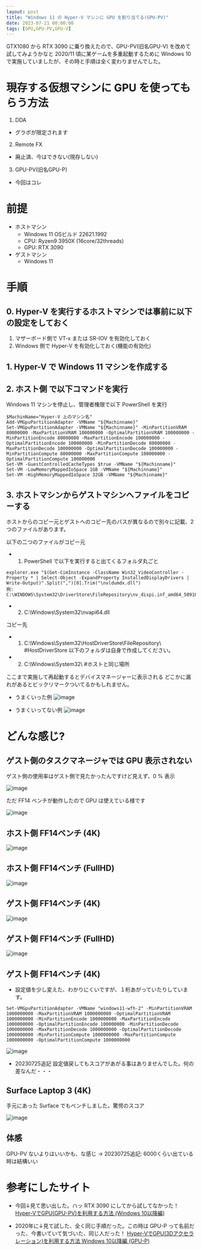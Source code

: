 ```yaml
---
layout: post
title: "Windows 11 の Hyper-V マシンに GPU を割り当てる(GPU-PV)"
date: 2023-07-21 00:00:00
tags: [GPU,GPU-PV,GPU-V]
---
```


GTX1080 から RTX 3090 に乗り換えたので、GPU-PV(旧名GPU-V) を改めて試してみようかなと
2020/11 頃に某ゲームを多重起動するために Windows 10 で実施していましたが、その時と手順は全く変わりませんでした。

# 現存する仮想マシンに GPU を使ってもらう方法

1. DDA
  - グラボが限定されます
2. Remote FX
  - 廃止済、今はできない(現存しない)
3. GPU-PV(旧名GPU-P)
  - 今回はコレ

# 前提

- ホストマシン
  - Windows 11 OSビルド 22621.1992
  - CPU: Ryzen9 3950X (16core/32threads)
  - GPU: RTX 3090
- ゲストマシン
  - Windows 11

# 手順
## 0. Hyper-V を実行するホストマシンでは事前に以下の設定をしておく
1. マザーボード側で VT-x または SR-IOV を有効化しておく
2. Windows 側で Hyper-V を有効化しておく(機能の有効化)

## 1. Hyper-V で Windows 11 マシンを作成する

## 2. ホスト側 で以下コマンドを実行

Windows 11 マシンを停止し、管理者権限で以下 PowerShell を実行

```
$MachinName="Hyper-V 上のマシン名"
Add-VMGpuPartitionAdapter -VMName "${Machinname}"
Set-VMGpuPartitionAdapter -VMName "${Machinname}" -MinPartitionVRAM 80000000 -MaxPartitionVRAM 100000000 -OptimalPartitionVRAM 100000000 -MinPartitionEncode 80000000 -MaxPartitionEncode 100000000 -OptimalPartitionEncode 100000000 -MinPartitionDecode 80000000 -MaxPartitionDecode 100000000 -OptimalPartitionDecode 100000000 -MinPartitionCompute 80000000 -MaxPartitionCompute 100000000 -OptimalPartitionCompute 100000000
Set-VM -GuestControlledCacheTypes $true -VMName "${Machinname}"
Set-VM -LowMemoryMappedIoSpace 1GB -VMName "${Machinname}"
Set-VM -HighMemoryMappedIoSpace 32GB -VMName "${Machinname}"
```

## 3. ホストマシンからゲストマシンへファイルをコピーする

ホストからのコピー元とゲストへのコピー先のパスが異なるので別々に記載、2つのファイルがあります。

以下の二つのファイルがコピー元

- 1. PowerShell で以下を実行すると出てくるフォルダ丸ごと
```
explorer.exe "$(Get-CimInstance -ClassName Win32_VideoController -Property * | Select-Object -ExpandProperty InstalledDisplayDrivers | Write-Output)".Split(",")[0].Trim("\nvldumdx.dll")
例: C:\WINDOWS\System32\DriverStore\FileRepository\nv_dispi.inf_amd64_50916785244854f2
```
- 2. C:\Windows\System32\nvapi64.dll

コピー先

- 1. C:\Windows\System32\HostDriverStore\FileRepository\ #HostDriverStore 以下のフォルダは自身で作成してください。
- 2. C:\Windows\System32\ #ホストと同じ場所

ここまで実施して再起動するとデバイスマネージャーに表示される
どこかに漏れがあるとビックリマークついてるかもしれません。

- うまくいった例
![image](https://github.com/sakkuntyo/sakkuntyo.github.io/assets/20591351/708cfc42-4db9-4f95-a03d-e1de05d2f1b6)

- うまくいってない例
![image](https://github.com/sakkuntyo/sakkuntyo.github.io/assets/20591351/9fb5bf88-ab77-4257-94b7-2e42c21e20ee)

# どんな感じ?

## ゲスト側のタスクマネージャでは GPU 表示されない

ゲスト側の使用率はゲスト側で見たかったんですけど見えず、0 % 表示

![image](https://github.com/sakkuntyo/sakkuntyo.github.io/assets/20591351/452c8eda-3333-4df8-900c-af96dcdcd6f9)

ただ FF14 ベンチが動作したので GPU は使えている様です

![image](https://github.com/sakkuntyo/sakkuntyo.github.io/assets/20591351/6290fd3d-3a9f-48f2-ac46-8eebe1020d47)

## ホスト側 FF14ベンチ (4K)

![image](https://github.com/sakkuntyo/sakkuntyo.github.io/assets/20591351/3de6f240-9355-4981-8d68-145f6bcdda04)

## ホスト側 FF14ベンチ (FullHD)

![image](https://github.com/sakkuntyo/sakkuntyo.github.io/assets/20591351/e8bf8e6a-7476-4e1f-b695-5a3a8a121a16)

## ゲスト側 FF14ベンチ (4K)

![image](https://github.com/sakkuntyo/sakkuntyo.github.io/assets/20591351/5696061f-fb6e-485e-a304-02cbbb8ff513)

## ゲスト側 FF14ベンチ (FullHD)

![image](https://github.com/sakkuntyo/sakkuntyo.github.io/assets/20591351/37358b6a-7eb8-4be8-8842-c760df63db21)

## ゲスト側 FF14ベンチ (4K)

- 設定値を少し変えた、わかりにくいですが、１桁あがっていたりしています。
```
Set-VMGpuPartitionAdapter -VMName "windows11-wfh-2" -MinPartitionVRAM 1000000000 -MaxPartitionVRAM 1000000000 -OptimalPartitionVRAM 1000000000 -MinPartitionEncode 1000000000 -MaxPartitionEncode 1000000000 -OptimalPartitionEncode 100000000 -MinPartitionDecode 1000000000 -MaxPartitionDecode 1000000000 -OptimalPartitionDecode 1000000000 -MinPartitionCompute 1000000000 -MaxPartitionCompute 1000000000 -OptimalPartitionCompute 1000000000
```

![image](https://github.com/sakkuntyo/sakkuntyo.github.io/assets/20591351/c64c73ef-100b-4e1b-a0fe-a4cc66e2b45c)

- 20230725追記
設定値戻してもスコアがあがる事はありませんでした。何の差なんだ・・・

## Surface Laptop 3 (4K)
手元にあった Surface でもベンチしました。驚愕のスコア

![image](https://github.com/sakkuntyo/sakkuntyo.github.io/assets/20591351/a4a1e2ff-2db0-4878-a658-e03cd48ffcba)

## 体感

GPU-PV ないよりはいいかも、な感じ
-> 20230725追記: 6000くらい出ている時は結構いい

# 参考にしたサイト

- 今回↓見て思い出した。ハッ RTX 3090 にしてから試してなかった！
[Hyper-VでGPU(GPU-PV)を利用する方法 (Windows 10以降編)](https://qiita.com/Hyper-W/items/e189790fd4534d9d51ad)

- 2020年に↓見て試した、全く同じ手順だった。この時は GPU-P って名前だった、今書いていて気づいた、同じ人だった！
[Hyper-VでGPU(3Dアクセラレーション)を利用する方法 Windows 10以降編 (GPU-P)](https://qiita.com/Hyper-W/items/3a2c7ff1d983deb80070)
